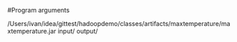 #Program arguments

/Users/ivan/idea/gittest/hadoopdemo/classes/artifacts/maxtemperature/maxtemperature.jar
input/
output/

